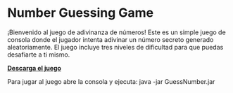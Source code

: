# Number Guessing Game #
¡Bienvenido al juego de adivinanza de números! Este es un simple juego de consola donde el jugador intenta adivinar un número secreto generado aleatoriamente. El juego incluye tres niveles de dificultad para que puedas desafiarte a ti mismo.

[**Descarga el juego**](https://drive.google.com/file/d/1EzBBSyM6LZ2ij9OEizrxnuHyOlzxXoz5/view?usp=sharing)

Para jugar al juego abre la consola y ejecuta: java -jar GuessNumber.jar
